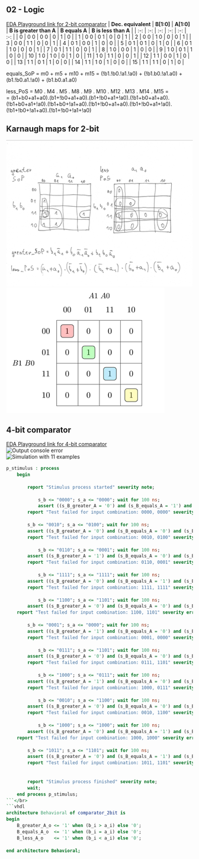 
## 02 - Logic
[EDA Playground link for 2-bit comparator](https://www.edaplayground.com/x/ghNq)
| **Dec. equivalent** | **B[1:0]** | **A[1:0]** | **B is greater than A** | **B equals A** | **B is less than A** |
| :-: | :-: | :-: | :-: | :-: | :-: |
| 0 | 0 0 | 0 0 | 0 | 1 | 0 |
| 1 | 0 0 | 0 1 | 0 | 0 | 1 |
| 2 | 0 0 | 1 0 | 0 | 0 | 1 |
| 3 | 0 0 | 1 1 | 0 | 0 | 1 |
| 4 | 0 1 | 0 0 | 1 | 0 | 0 |
| 5 | 0 1 | 0 1 | 0 | 1 | 0 |
| 6 | 0 1 | 1 0 | 0 | 0 | 1 |
| 7 | 0 1 | 1 1 | 0 | 0 | 1 |
| 8 | 1 0 | 0 0 | 1 | 0 | 0 |
| 9 | 1 0 | 0 1 | 1 | 0 | 0 |
| 10 | 1 0 | 1 0 | 0 | 1 | 0 |
| 11 | 1 0 | 1 1 | 0 | 0 | 1 |
| 12 | 1 1 | 0 0 | 1 | 0 | 0 |
| 13 | 1 1 | 0 1 | 1 | 0 | 0 |
| 14 | 1 1 | 1 0 | 1 | 0 | 0 |
| 15 | 1 1 | 1 1 | 0 | 1 | 0 |

equals_SoP = m0 + m5 + m10 + m15 = (!b1.!b0.!a1.!a0) + (!b1.b0.!a1.a0) + (b1.!b0.a1.!a0) + (b1.b0.a1.a0)

less_PoS = 	M0 . 	       M4 . 	      M5 . 	      M8 .	     M9 . 	     M10 . 	     M12 .	     M13 . 	       M14 . 		M15 = </br>
	 = (b1+b0+a1+a0).(b1+!b0+a1+a0).(b1+!b0+a1+!a0).(!b1+b0+a1+a0).(!b1+b0+a1+!a0).(!b1+b0+!a1+a0).(!b1+!b0+a1+a0).(!b1+!b0+a1+!a0).(!b1+!b0+!a1+a0).(!b1+!b0+!a1+!a0)

## Karnaugh maps for 2-bit
![Karnaugh map for 2-bit](images/kmap.jpg)
![Karnaugh map for 2-bit](images/kmap_02.png)
 </br>

## 4-bit comparator
[EDA Playground link for 4-bit comparator](https://www.edaplayground.com/x/m8kn)</br>
![Output console error](images/output_console_error.jpg)</br>
![Simulation with 11 examples](images/sim_10_examples_4bit.jpg)</br>
```vhdl
p_stimulus : process
    begin
        
        report "Stimulus process started" severity note;
        
        	s_b <= "0000"; s_a <= "0000"; wait for 100 ns;   
        	assert ((s_B_greater_A = '0') and (s_B_equals_A = '1') and (s_B_less_A = '0'))              
        report "Test failed for input combination: 0000, 0000" severity error;
        
		s_b <= "0010"; s_a <= "0100"; wait for 100 ns;
		assert ((s_B_greater_A = '0') and (s_B_equals_A = '0') and (s_B_less_A = '1'))
        report "Test failed for input combination: 0010, 0100" severity error;
        
	    	s_b <= "0110"; s_a <= "0001"; wait for 100 ns;
		assert ((s_B_greater_A = '1') and (s_B_equals_A = '0') and (s_B_less_A = '0'))
        report "Test failed for input combination: 0110, 0001" severity error;
        
        	s_b <= "1111"; s_a <= "1111"; wait for 100 ns;
		assert ((s_B_greater_A = '0') and (s_B_equals_A = '1') and (s_B_less_A = '0'))
        report "Test failed for input combination: 1111, 1111" severity error;
        
        	s_b <= "1100"; s_a <= "1101"; wait for 100 ns;
		assert ((s_B_greater_A = '0') and (s_B_equals_A = '0') and (s_B_less_A = '1'))
	report "Test failed for input combination: 1100, 1101" severity error;
        
		s_b <= "0001"; s_a <= "0000"; wait for 100 ns;
		assert ((s_B_greater_A = '1') and (s_B_equals_A = '0') and (s_B_less_A = '0'))
        report "Test failed for input combination: 0001, 0000" severity error;
        
        	s_b <= "0111"; s_a <= "1101"; wait for 100 ns;
		assert ((s_B_greater_A = '0') and (s_B_equals_A = '0') and (s_B_less_A = '1'))
        report "Test failed for input combination: 0111, 1101" severity error;
        
	    	s_b <= "1000"; s_a <= "0111"; wait for 100 ns;
		assert ((s_B_greater_A = '1') and (s_B_equals_A = '0') and (s_B_less_A = '0'))
        report "Test failed for input combination: 1000, 0111" severity error;
        
        	s_b <= "0010"; s_a <= "1100"; wait for 100 ns;
		assert ((s_B_greater_A = '0') and (s_B_equals_A = '0') and (s_B_less_A = '1'))
        report "Test failed for input combination: 0010, 1100" severity error;
        
        	s_b <= "1000"; s_a <= "1000"; wait for 100 ns;
		assert ((s_B_greater_A = '0') and (s_B_equals_A = '1') and (s_B_less_A = '0'))
	report "Test failed for input combination: 1000, 1000" severity error;
        
		s_b <= "1011"; s_a <= "1101"; wait for 100 ns;
		assert ((s_B_greater_A = '0') and (s_B_equals_A = '1') and (s_B_less_A = '0'))
        report "Test failed for input combination: 1011, 1101" severity error;
        
                      
        report "Stimulus process finished" severity note;
        wait;
    end process p_stimulus;
```</br>
```vhdl
architecture Behavioral of comparator_2bit is
begin
    B_greater_A_o <= '1' when (b_i > a_i) else '0';
	B_equals_A_o  <= '1' when (b_i = a_i) else '0';
	B_less_A_o    <= '1' when (b_i < a_i) else '0';

end architecture Behavioral;
```
	   